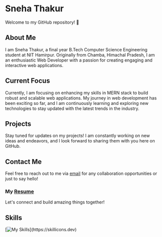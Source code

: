 # Sneha Thakur 
Welcome to my GitHub repository! 👋

## About Me
I am Sneha Thakur, a final year B.Tech Computer Science Engineering student at NIT Hamirpur. Originally from Chamba, Himachal Pradesh, I am an enthusiastic Web Developer with a passion for creating engaging and interactive web applications.

## Current Focus
Currently, I am focusing on enhancing my skills in MERN stack to build robust and scalable web applications. My journey in web development has been exciting so far, and I am continuously learning and exploring new technologies to stay updated with the latest trends in the industry.

## Projects
Stay tuned for updates on my projects! I am constantly working on new ideas and endeavors, and I look forward to sharing them with you here on GitHub.

## Contact Me
Feel free to reach out to me via [email](snehathakur345656@gmail.com) for any collaboration opportunities or just to say hello!

### My [Resume](https://drive.google.com/file/d/1LglD_blDWuKzlnOhQzeiR4rOq2huJnx4/view?usp=sharing "Resume")

Let's connect and build amazing things together!

## Skills
[![My Skills](https://skillicons.dev/icons?i=cpp,js,html,css,react,nodejs,mongodb,git,bootstrap,express,github,jquery,sass,tailwind,visualstudio,)](https://skillicons.dev)

